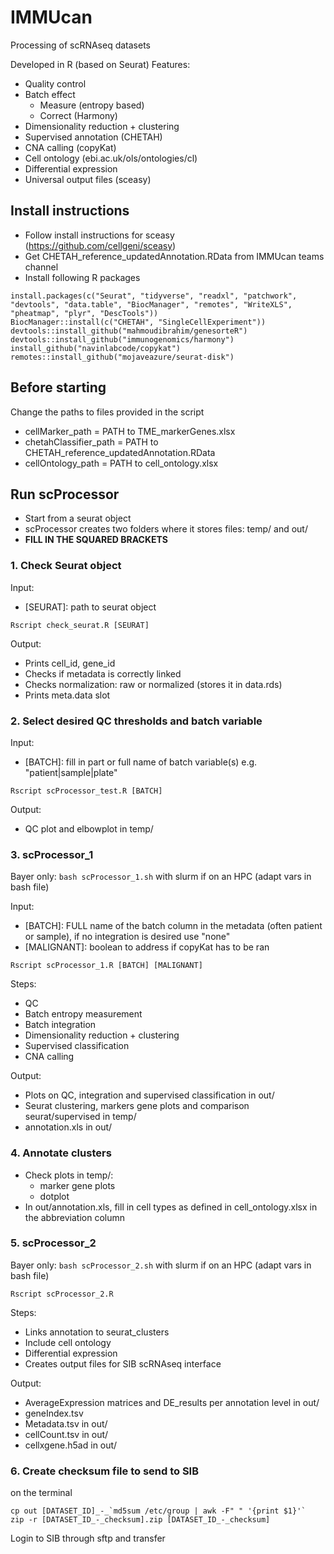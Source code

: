 # IMMUcan

Processing of scRNAseq datasets

Developed in R (based on Seurat)
Features:
- Quality control
- Batch effect 
  - Measure (entropy based)
  - Correct (Harmony)
- Dimensionality reduction + clustering
- Supervised annotation (CHETAH)
- CNA calling (copyKat)
- Cell ontology (ebi.ac.uk/ols/ontologies/cl)
- Differential expression
- Universal output files (sceasy)


## Install instructions

- Follow install instructions for sceasy (https://github.com/cellgeni/sceasy)
- Get CHETAH_reference_updatedAnnotation.RData from IMMUcan teams channel
- Install following R packages
```
install.packages(c("Seurat", "tidyverse", "readxl", "patchwork", "devtools", "data.table", "BiocManager", "remotes", "WriteXLS", "pheatmap", "plyr", "DescTools"))
BiocManager::install(c("CHETAH", "SingleCellExperiment"))
devtools::install_github("mahmoudibrahim/genesorteR") 
devtools::install_github("immunogenomics/harmony")
install_github("navinlabcode/copykat")
remotes::install_github("mojaveazure/seurat-disk")
```

## Before starting

Change the paths to files provided in the script
- cellMarker_path = PATH to TME_markerGenes.xlsx
- chetahClassifier_path = PATH to CHETAH_reference_updatedAnnotation.RData
- cellOntology_path = PATH to cell_ontology.xlsx

## Run scProcessor
- Start from a seurat object
- scProcessor creates two folders where it stores files: temp/ and out/
- **FILL IN THE SQUARED BRACKETS**

### 1. Check Seurat object

Input:
- [SEURAT]: path to seurat object

``` 
Rscript check_seurat.R [SEURAT] 
```

Output:
- Prints cell_id, gene_id
- Checks if metadata is correctly linked
- Checks normalization: raw or normalized (stores it in data.rds)
- Prints meta.data slot

### 2. Select desired QC thresholds and batch variable

Input:
- [BATCH]: fill in part or full name of batch variable(s) e.g. "patient|sample|plate"

``` 
Rscript scProcessor_test.R [BATCH]
```

Output:
- QC plot and elbowplot in temp/

### 3. scProcessor_1

Bayer only: `bash scProcessor_1.sh` with slurm if on an HPC (adapt vars in bash file)

Input:
- [BATCH]: FULL name of the batch column in the metadata (often patient or sample), if no integration is desired use "none"
- [MALIGNANT]: boolean to address if copyKat has to be ran

```
Rscript scProcessor_1.R [BATCH] [MALIGNANT]
```

Steps:
- QC
- Batch entropy measurement
- Batch integration
- Dimensionality reduction + clustering
- Supervised classification
- CNA calling

Output:
- Plots on QC, integration and supervised classification in out/
- Seurat clustering, markers gene plots and comparison seurat/supervised in temp/
- annotation.xls in out/

### 4. Annotate clusters

- Check plots in temp/:
  - marker gene plots
  - dotplot
- In out/annotation.xls, fill in cell types as defined in cell_ontology.xlsx in the abbreviation column


### 5. scProcessor_2

Bayer only: `bash scProcessor_2.sh` with slurm if on an HPC (adapt vars in bash file)

```
Rscript scProcessor_2.R
```
Steps:
- Links annotation to seurat_clusters
- Include cell ontology
- Differential expression
- Creates output files for SIB scRNAseq interface

Output: 
- AverageExpression matrices and DE_results per annotation level in out/
- geneIndex.tsv
- Metadata.tsv in out/
- cellCount.tsv in out/
- cellxgene.h5ad in out/

### 6. Create checksum file to send to SIB

on the terminal
```
cp out [DATASET_ID]_-_`md5sum /etc/group | awk -F" " '{print $1}'`
zip -r [DATASET_ID_-_checksum].zip [DATASET_ID_-_checksum]
```

Login to SIB through sftp and transfer
